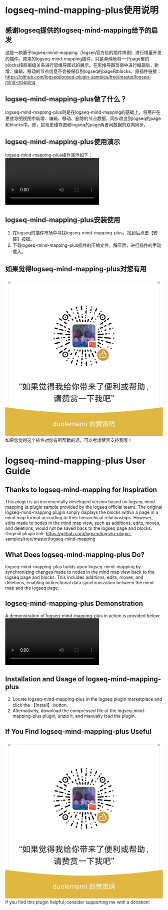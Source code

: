 # logseq-mind-mapping-plus使用说明
## 感谢logseq提供的logseq-mind-mapping给予的启发 
这是一款基于logseq-mind-mapping（logseq官方给的插件样例）进行增量开发的插件。原来的logseq-mind-mapping插件，只是单纯地将一个page里的blocks按照层级关系进行思维导图式的展示。在思维导图页面中进行编辑后，新增、编辑、移动的节点信息不会被保存到logseq的page和blocks。原插件链接：https://github.com/logseq/logseq-plugin-samples/tree/master/logseq-mind-mapping

## logseq-mind-mapping-plus做了什么？
logseq-mind-mapping-plus则是在logseq-mind-mapping的基础上，将用户在思维导图视图中新增、编辑、移动、删除的节点数据，同步改变到logseq的page和blocks中。即，实现思维导图和logseq的page两者间数据的双向同步。

## logseq-mind-mapping-plus使用演示
logseq-mind-mapping-plus操作演示如下：
<video src="assets/logseq-mind-mapping-plus使用演示.mp4" autoplay="true" controls="controls"></video>

## logseq-mind-mapping-plus安装使用
1. 在logseq的插件市场中寻找logseq-mind-mapping-plus，找到后点击【安装】按钮。
2. 下载logseq-mind-mapping-plus插件的压缩文件，解压后，进行插件的手动载入。

## 如果觉得logseq-mind-mapping-plus对您有用
![赞赏我](assets/supportMe.jpg)
如果您觉得这个插件对您有所帮助的话，可以考虑赞赏支持我哦！

# logseq-mind-mapping-plus User Guide
## Thanks to logseq-mind-mapping for Inspiration
This plugin is an incrementally developed version based on logseq-mind-mapping (a plugin sample provided by the logseq official team). The original logseq-mind-mapping plugin simply displays the blocks within a page in a mind map format according to their hierarchical relationships. However, edits made to nodes in the mind map view, such as additions, edits, moves, and deletions, would not be saved back to the logseq page and blocks. Original plugin link: https://github.com/logseq/logseq-plugin-samples/tree/master/logseq-mind-mapping

## What Does logseq-mind-mapping-plus Do?
logseq-mind-mapping-plus builds upon logseq-mind-mapping by synchronizing changes made to nodes in the mind map view back to the logseq page and blocks. This includes additions, edits, moves, and deletions, enabling bidirectional data synchronization between the mind map and the logseq page.

## logseq-mind-mapping-plus Demonstration
A demonstration of logseq-mind-mapping-plus in action is provided below:
<video src="assets/logseq-mind-mapping-plus使用演示.mp4" autoplay="true" controls="controls"></video>

## Installation and Usage of logseq-mind-mapping-plus
1. Locate logseq-mind-mapping-plus in the logseq plugin marketplace and click the 【Install】 button.
2. Alternatively, download the compressed file of the logseq-mind-mapping-plus plugin, unzip it, and manually load the plugin.

## If You Find logseq-mind-mapping-plus Useful
![赞赏我](assets/supportMe.jpg)
If you find this plugin helpful, consider supporting me with a donation!